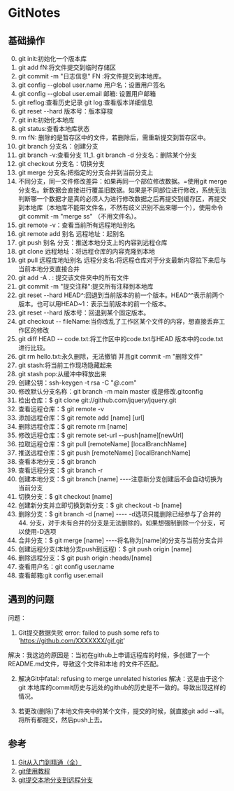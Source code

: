 # GitNotes
## 基础操作
0. git init:初始化一个版本库
1. git add fN:将文件提交到临时存储区
2. git commit -m "日志信息" FN  :将文件提交到本地库。
3. git config --global user.name 用户名：设置用户签名
4. git config --global user.email 邮箱: 设置用户邮箱
5. git reflog:查看历史记录      git log:查看版本详细信息
6. git reset --hard 版本号：版本穿梭
7. git init:初始化本地库
8. git status:查看本地库状态
9. rm fN: 删除的是暂存区中的文件，若删除后，需重新提交到暂存区中。
10. git branch 分支名：创建分支
11. git branch -v:查看分支
11_1. git branch -d 分支名：删除某个分支
12. git checkout 分支名：切换分支
13. git merge 分支名:把指定的分支合并到当前分支上
14. 不同分支，同一文件修改差异：如果再同一个部位修改数据。=使用git merge 分支名。新数据会直接进行覆盖旧数据。如果是不同部位进行修改，系统无法判断哪一个数据才是真的必须人为进行修改数据之后再提交到缓存区，再提交到本地库（本地库不能带文件名，不然有歧义识别不出来哪一个），使用命令git commit -m "merge ss" （不用文件名）。
15. git remote -v：查看当前所有远程地址别名
16. git remote add 别名 远程地址：起别名
17. git push 别名 分支：推送本地分支上的内容到远程仓库
18. git clone 远程地址：将远程仓库的内容克隆到本地
19. git pull 远程库地址别名 远程分支名:将远程仓库对于分支最新内容拉下来后与当前本地分支直接合并
20. git add -A . : 提交该文件夹中的所有文件
21. git commit -m "提交注释":提交所有注释到本地库
22. git reset --hard HEAD^:回退到当前版本的前一个版本。HEAD^^表示前两个版本。也可以用HEAD~1：表示当前版本的前一个版本。
23. git reset --hard 版本号：回退到某个固定版本。
24. git checkout -- fileName:当你改乱了工作区某个文件的内容，想直接丢弃工作区的修改
25. git diff HEAD -- code.txt:将工作区中的code.txt与HEAD 版本中的code.txt进行比较。
26. git rm hello.txt:永久删除，无法撤销   并且git commit -m "删除文件"
27. git stash:将当前工作现场隐藏起来
28. git stash pop:从缓冲中释放出来
29. 创建公钥：ssh-keygen -t rsa -C "*@*.com"
30. 修改默认分支名称：git branch -m main master  或是修改.gitconfig
31. 检出仓库：$ git clone git://github.com/jquery/jquery.git
32. 查看远程仓库：$ git remote -v
33. 添加远程仓库：$ git remote add [name] [url]
34. 删除远程仓库：$ git remote rm [name]
35. 修改远程仓库：$ git remote set-url --push[name][newUrl]
36. 拉取远程仓库：$ git pull [remoteName] [localBranchName]
37. 推送远程仓库：$ git push [remoteName] [localBranchName]
38. 查看本地分支：$ git branch
39. 查看远程分支：$ git branch -r
40. 创建本地分支：$ git branch [name] ----注意新分支创建后不会自动切换为当前分支
41. 切换分支：$ git checkout [name]
42. 创建新分支并立即切换到新分支：$ git checkout -b [name]
43. 删除分支：$ git branch -d [name] ---- -d选项只能删除已经参与了合并的44. 分支，对于未有合并的分支是无法删除的。如果想强制删除一个分支，可以使用-D选项
45. 合并分支：$ git merge [name] ----将名称为[name]的分支与当前分支合并
46. 创建远程分支(本地分支push到远程)：$ git push origin [name]
47. 删除远程分支：$ git push origin :heads/[name]
48. 查看用户名：git config user.name
49. 查看邮箱:git config user.email



## 遇到的问题
问题：
1. Git提交数据失败 error: failed to push some refs to 'https://github.com/XXXXXXX/gif.git'

解决：我这边的原因是：当初在github上申请远程库的时候，多创建了一个README.md文件，导致这个文件和本地 的文件不匹配。

2. 解决Git中fatal: refusing to merge unrelated histories
解决：这是由于这个git 本地库的commit历史与远处的github的历史是不一致的。导致出现这样的情况。

3. 若更改(删除)了本地文件夹中的某个文件，提交的时候，就直接git add --all。将所有都提交，然后push上去。

## 参考
1. [Git从入门到精通（全）](https://blog.csdn.net/weixin_47872288/article/details/120812667)
2. [git使用教程](https://pypypy.blog.csdn.net/article/details/104551896)
3. [git提交本地分支到远程分支](https://www.cnblogs.com/springbarley/archive/2012/11/03/2752984.html)
